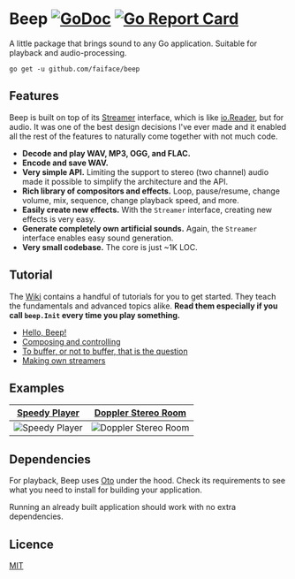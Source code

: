 # Beep [![GoDoc](https://godoc.org/github.com/faiface/beep?status.svg)](https://godoc.org/github.com/faiface/beep) [![Go Report Card](https://goreportcard.com/badge/github.com/faiface/beep)](https://goreportcard.com/report/github.com/faiface/beep)

A little package that brings sound to any Go application. Suitable for playback and audio-processing.

```
go get -u github.com/faiface/beep
```

## Features

Beep is built on top of its [Streamer](https://godoc.org/github.com/faiface/beep#Streamer) interface, which is like [io.Reader](https://golang.org/pkg/io/#Reader), but for audio. It was one of the best design decisions I've ever made and it enabled all the rest of the features to naturally come together with not much code.

- **Decode and play WAV, MP3, OGG, and FLAC.**
- **Encode and save WAV.**
- **Very simple API.** Limiting the support to stereo (two channel) audio made it possible to simplify the architecture and the API.
- **Rich library of compositors and effects.** Loop, pause/resume, change volume, mix, sequence, change playback speed, and more.
- **Easily create new effects.** With the `Streamer` interface, creating new effects is very easy.
- **Generate completely own artificial sounds.** Again, the `Streamer` interface enables easy sound generation.
- **Very small codebase.** The core is just ~1K LOC.

## Tutorial

The [Wiki](https://github.com/faiface/beep/wiki) contains a handful of tutorials for you to get started. They teach the fundamentals and advanced topics alike. **Read them especially if you call `beep.Init` every time you play something.**

- [Hello, Beep!](https://github.com/faiface/beep/wiki/Hello,-Beep!)
- [Composing and controlling](https://github.com/faiface/beep/wiki/Composing-and-controlling)
- [To buffer, or not to buffer, that is the question](https://github.com/faiface/beep/wiki/To-buffer,-or-not-to-buffer,-that-is-the-question)
- [Making own streamers](https://github.com/faiface/beep/wiki/Making-own-streamers)

## Examples

| [Speedy Player](https://github.com/faiface/beep/tree/master/examples/speedy-player) | [Doppler Stereo Room](https://github.com/faiface/beep/tree/master/examples/doppler-stereo-room) |
| --- | --- |
| ![Speedy Player](https://github.com/faiface/beep/blob/master/examples/speedy-player/screenshot.png) | ![Doppler Stereo Room](https://github.com/faiface/beep/blob/master/examples/doppler-stereo-room/screenshot.png) |

## Dependencies

For playback, Beep uses [Oto](https://github.com/hajimehoshi/oto) under the hood. Check its requirements to see what you need to install for building your application.

Running an already built application should work with no extra dependencies.

## Licence

[MIT](https://github.com/faiface/beep/blob/master/LICENSE)

